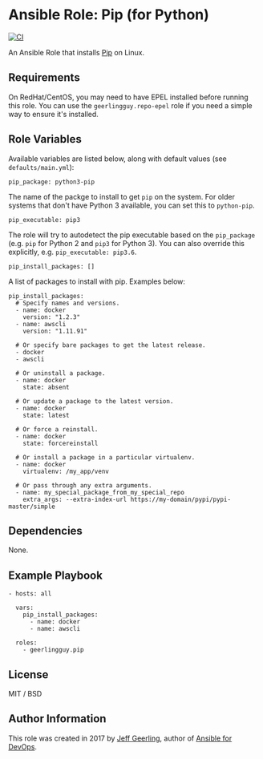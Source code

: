 # Ansible Role: Pip (for Python)

[![CI](https://github.com/geerlingguy/ansible-role-pip/workflows/CI/badge.svg?event=push)](https://github.com/geerlingguy/ansible-role-pip/actions?query=workflow%3ACI)

An Ansible Role that installs [Pip](https://pip.pypa.io) on Linux.

## Requirements

On RedHat/CentOS, you may need to have EPEL installed before running this role. You can use the `geerlingguy.repo-epel` role if you need a simple way to ensure it's installed.

## Role Variables

Available variables are listed below, along with default values (see `defaults/main.yml`):

    pip_package: python3-pip

The name of the packge to install to get `pip` on the system. For older systems that don't have Python 3 available, you can set this to `python-pip`.

    pip_executable: pip3

The role will try to autodetect the pip executable based on the `pip_package` (e.g. `pip` for Python 2 and `pip3` for Python 3). You can also override this explicitly, e.g. `pip_executable: pip3.6`.

    pip_install_packages: []

A list of packages to install with pip. Examples below:

    pip_install_packages:
      # Specify names and versions.
      - name: docker
        version: "1.2.3"
      - name: awscli
        version: "1.11.91"
    
      # Or specify bare packages to get the latest release.
      - docker
      - awscli
    
      # Or uninstall a package.
      - name: docker
        state: absent
    
      # Or update a package to the latest version.
      - name: docker
        state: latest
    
      # Or force a reinstall.
      - name: docker
        state: forcereinstall
    
      # Or install a package in a particular virtualenv.
      - name: docker
        virtualenv: /my_app/venv

      # Or pass through any extra arguments.
      - name: my_special_package_from_my_special_repo
        extra_args: --extra-index-url https://my-domain/pypi/pypi-master/simple

## Dependencies

None.

## Example Playbook

    - hosts: all
    
      vars:
        pip_install_packages:
          - name: docker
          - name: awscli
    
      roles:
        - geerlingguy.pip

## License

MIT / BSD

## Author Information

This role was created in 2017 by [Jeff Geerling](https://www.jeffgeerling.com/), author of [Ansible for DevOps](https://www.ansiblefordevops.com/).
